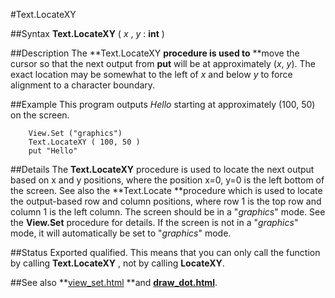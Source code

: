 
#Text.LocateXY

##Syntax
**Text.LocateXY** ( _x_ , _y_ : **int** )



##Description
The **Text.LocateXY **procedure is used to** **move the cursor so that the next output from **put** will be at approximately (_x_, _y_). The exact location may be somewhat to the left of _x_ and below _y_ to force alignment to a character boundary.



##Example
This program outputs _Hello_ starting at approximately (100, 50) on the screen.


        View.Set ("graphics")
        Text.LocateXY ( 100, 50 )
        put "Hello"
##Details
The **Text.LocateXY** procedure is used to locate the next output based on x and y positions, where the position x=0, y=0 is the left bottom of the screen. See also the **Text.Locate **procedure which is used to locate the output-based row and column positions, where row 1 is the top row and column 1 is the left column.
The screen should be in a "_graphics_" mode. See the **View.Set** procedure for details. If the screen is not in a "_graphics_" mode, it will automatically be set to "_graphics_" mode.



##Status
Exported qualified.
This means that you can only call the function by calling **Text.LocateXY** , not by calling **LocateXY**.



##See also
**[view_set.html](View.Set) **and **[draw_dot.html](Draw.Dot)**.


